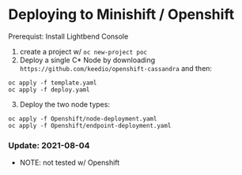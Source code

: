 # Deploying to Minishift / Openshift

Prerequist: Install Lightbend Console

1. create a project w/ 
```oc new-project poc```
2. Deploy a single C* Node by downloading `https://github.com/keedio/openshift-cassandra` and then:
```
oc apply -f template.yaml
oc apply -f deploy.yaml
```
3. Deploy the two node types:
```
oc apply -f Openshift/node-deployment.yaml
oc apply -f Openshift/endpoint-deployment.yaml
```



### Update: 2021-08-04
- NOTE: not tested w/ Openshift